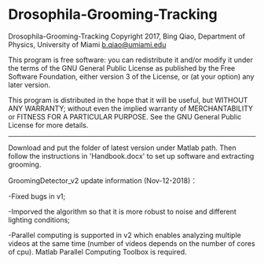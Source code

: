 # Drosophila-Grooming-Tracking

Drosophila-Grooming-Tracking
Copyright 2017, Bing Qiao, Department of Physics, University of Miami
b.qiao@umiami.edu

This program is free software: you can redistribute it and/or modify
it under the terms of the GNU General Public License as published by
the Free Software Foundation, either version 3 of the License, or
(at your option) any later version.

This program is distributed in the hope that it will be useful,
but WITHOUT ANY WARRANTY; without even the implied warranty of
MERCHANTABILITY or FITNESS FOR A PARTICULAR PURPOSE.  See the
GNU General Public License for more details.

____________________________________________________________________________________________________

Download and put the folder of latest version under Matlab path. Then follow the instructions in 'Handbook.docx' to set
up software and extracting grooming.

GroomingDetector_v2 update information (Nov-12-2018)：

-Fixed bugs in v1;

-Imporved the algorithm so that it is more robust to noise and different lighting conditions;

-Parallel computing is supported in v2 which enables analyzing multiple videos at the same time (number of videos depends on the number of   cores of cpu). Matlab Parallel Computing Toolbox is required.

